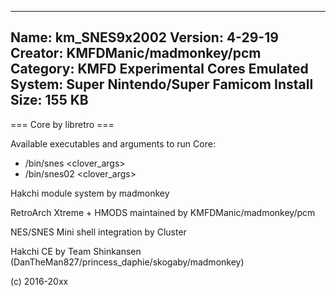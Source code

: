 -----------------------
Name: km_SNES9x2002
Version: 4-29-19
Creator: KMFDManic/madmonkey/pcm
Category: KMFD Experimental Cores
Emulated System: Super Nintendo/Super Famicom
Install Size: 155 KB
-----------------------
=== Core by libretro ===

Available executables and arguments to run Core:
- /bin/snes <rom> <clover_args>
- /bin/snes02 <rom> <clover_args>

Hakchi module system by madmonkey

RetroArch Xtreme + HMODS maintained by KMFDManic/madmonkey/pcm

NES/SNES Mini shell integration by Cluster

Hakchi CE by Team Shinkansen (DanTheMan827/princess_daphie/skogaby/madmonkey)

(c) 2016-20xx
